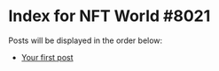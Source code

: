 # Index for NFT World #8021
Posts will be displayed in the order below:

- [Your first post](./001-first.md)

